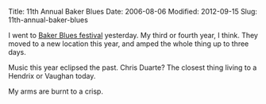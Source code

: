 Title: 11th Annual Baker Blues
Date: 2006-08-06
Modified: 2012-09-15
Slug: 11th-annual-baker-blues

I went to <a href="http://boomkak.com/bakerblues/main.html" >Baker Blues festival</a> yesterday. My third or fourth year, I think. They moved to a new location this year, and amped the whole thing up to three days.

Music this year eclipsed the past. Chris Duarte? The closest thing living to a Hendrix or Vaughan today.

My arms are burnt to a crisp.
